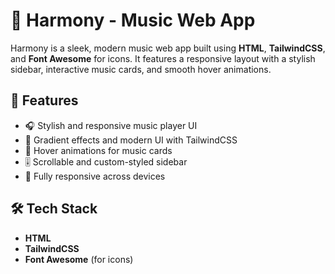 # 🎵 Harmony - Music Web App

Harmony is a sleek, modern music web app built using **HTML**, **TailwindCSS**, and **Font Awesome** for icons. It features a responsive layout with a stylish sidebar, interactive music cards, and smooth hover animations.


## 🚀 Features

- 🎧 Stylish and responsive music player UI
- 🌈 Gradient effects and modern UI with TailwindCSS
- 🎵 Hover animations for music cards
- 🎚️ Scrollable and custom-styled sidebar
- 📱 Fully responsive across devices

## 🛠️ Tech Stack

- **HTML**
- **TailwindCSS**
- **Font Awesome** (for icons)
